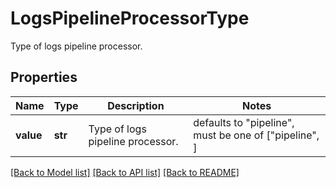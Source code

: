 # LogsPipelineProcessorType

Type of logs pipeline processor.

## Properties
Name | Type | Description | Notes
------------ | ------------- | ------------- | -------------
**value** | **str** | Type of logs pipeline processor. | defaults to "pipeline",  must be one of ["pipeline", ]

[[Back to Model list]](README.md#documentation-for-models) [[Back to API list]](README.md#documentation-for-api-endpoints) [[Back to README]](README.md)


